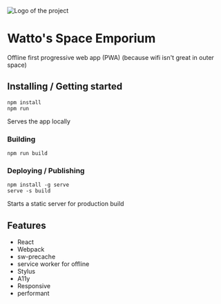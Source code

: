 ![Logo of the project](https://raw.githubusercontent.com/mattbrothers/wattos/master/src/css/images/twin.jpg)

# Watto's Space Emporium

Offline first progressive web app (PWA) (because wifi isn't great in outer space)

## Installing / Getting started

```shell
npm install
npm run
```

Serves the app locally


### Building

```shell
npm run build
```


### Deploying / Publishing

```shell
npm install -g serve
serve -s build
```

Starts a static server for production build

## Features

* React
* Webpack
* sw-precache 
* service worker for offline 
* Stylus
* A11y
* Responsive
* performant



